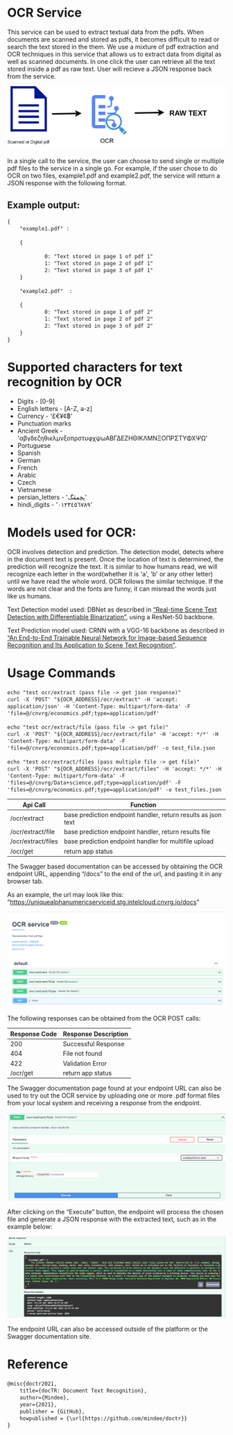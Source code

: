 # OCR Service


This service can be used to extract textual data from the pdfs. When documents are scanned and stored as pdfs, it becomes difficult to read or search the text stored in the them. We use a mixture of pdf extraction and OCR techniques in this service that allows us to extract data from digital as well as scanned documents. In one click the user can retrieve all the text stored inside a pdf as raw text.
User will recieve a JSON response back from the service. 

![image info](./ocr_images/ocr.png)

In a single call to the service, the user can choose to send single or multiple pdf files to the service in a single go. 
For example, if the user chose to do OCR on two files, example1.pdf and example2.pdf, the service will return a JSON response with the following format.

## Example output:

```
{
    "example1.pdf" : 

    {
    
            0: "Text stored in page 1 of pdf 1"
            1: "Text stored in page 2 of pdf 1"
            2: "Text stored in page 3 of pdf 1"
    }

    "example2.pdf"  :

    {
            0: "Text stored in page 1 of pdf 2"
            1: "Text stored in page 2 of pdf 2"
            2: "Text stored in page 3 of pdf 2"
    }
}
```
# Supported characters for text recognition by OCR

 - Digits - [0-9]
 - English letters - [A-Z, a-z]
 - Currency - '£€¥¢฿'
 - Punctuation marks
 - Ancient Greek - 'αβγδεζηθικλμνξοπρστυφχψωΑΒΓΔΕΖΗΘΙΚΛΜΝΞΟΠΡΣΤΥΦΧΨΩ'
 - Portuguese
 - Spanish
 - German
 - French
 - Arabic
 - Czech
 - Vietnamese
 - persian_letters - 'پچڢڤگ'
 - hindi_digits - '٠١٢٣٤٥٦٧٨٩'


# Models used for OCR:

OCR involves detection and prediction. The detection model, detects where in the document text is present. Once the location of text is determined, the prediction will recognize the text. It is similar to how humans read, we will recognize each letter in the word(whether it is 'a', 'b' or any other letter) until we have read the whole word. OCR follows the similar technique. If the words are not clear and the fonts are funny, it can misread the words just like us humans.

Text Detection model used: DBNet as described in [“Real-time Scene Text Detection with Differentiable Binarization”](https://arxiv.org/pdf/1911.08947.pdf), using a ResNet-50 backbone.

Text Prediction model used: CRNN with a VGG-16 backbone as described in [“An End-to-End Trainable Neural Network for Image-based Sequence Recognition and Its Application to Scene Text Recognition”](https://arxiv.org/pdf/1507.05717.pdf).

# Usage Commands

```
echo "test ocr/extract (pass file -> get json response)"
curl -X 'POST' "${OCR_ADDRESS}/ocr/extract" -H 'accept: application/json' -H 'Content-Type: multipart/form-data' -F 'file=@/cnvrg/economics.pdf;type=application/pdf'

echo "test ocr/extract/file (pass file -> get file)"
curl -X 'POST' "${OCR_ADDRESS}/ocr/extract/file" -H 'accept: */*' -H 'Content-Type: multipart/form-data' -F 'file=@/cnvrg/economics.pdf;type=application/pdf' -o test_file.json

echo "test ocr/extract/files (pass multiple file -> get file)"
curl -X 'POST' "${OCR_ADDRESS}/ocr/extract/files" -H 'accept: */*' -H 'Content-Type: multipart/form-data' -F 'files=@/cnvrg/Data+science.pdf;type=application/pdf' -F 'files=@/cnvrg/economics.pdf;type=application/pdf' -o test_files.json
```

| Api Call           	| Function                                                      	|
|--------------------	|---------------------------------------------------------------	|
| /ocr/extract       	| base prediction endpoint handler, return results as json text 	|
| /ocr/extract/file  	| base prediction endpoint handler, return results file         	|
| /ocr/extract/files 	| base prediction endpoint handler for multifile upload         	|
| /ocr/get           	| return app status                                             	|

The Swagger based documentation can be accessed by obtaining the OCR endpoint URL, appending “/docs” to the end of the url, and pasting it in any browser tab.

As an example, the url may look like this: “https://uniquealphanumericserviceid.stg.intelcloud.cnvrg.io/docs"

![image info](./ocr_images/ocr_services_swagger.png)

The following responses can be obtained from the OCR POST calls:


| Response Code 	| Response Description 	|
|---------------	|----------------------	|
| 200           	| Successful Response  	|
| 404           	| File not found       	|
| 422           	| Validation Error     	|
| /ocr/get      	| return app status    	|

The Swagger documentation page found at your endpoint URL can also be used to try out the OCR service by uploading one or more .pdf format files from your local system and receiving a response from the endpoint.

![image info](./ocr_images/3.png)

After clicking on the “Execute” button, the endpoint will process the chosen file and generate a JSON response with the extracted text, such as in the example below:

![image info](./ocr_images/4.png)

The endpoint URL can also be accessed outside of the platform or the Swagger documentation site.


# Reference
```
@misc{doctr2021,
    title={docTR: Document Text Recognition},
    author={Mindee},
    year={2021},
    publisher = {GitHub},
    howpublished = {\url{https://github.com/mindee/doctr}}
}
```